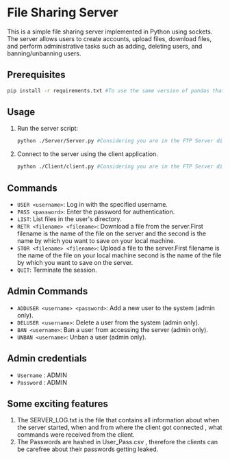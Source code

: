 # File Sharing Server

This is a simple file sharing server implemented in Python using sockets. The server allows users to create accounts, upload files, download files, and perform administrative tasks such as adding, deleting users, and banning/unbanning users.

## Prerequisites
```bash
pip install -r requirements.txt #To use the same version of pandas that I used.
```
## Usage

1. Run the server script:

    ```bash
    python ./Server/Server.py #Considering you are in the FTP Server directory.
    ```

2. Connect to the server using the client application.
    ```bash
    python ./Client/client.py #Considering you are in the FTP Server directory.
    ```
## Commands

- `USER <username>`: Log in with the specified username.
- `PASS <password>`: Enter the password for authentication.
- `LIST`: List files in the user's directory.
- `RETR <filename> <filename>`: Download a file from the server.First filename is the name of the file on the server and the second is the name by which you want to save on your local machine.
- `STOR <filename> <filename>`: Upload a file to the server.First filename is the name of the file on your local machine second is the name of the file by which you want to save on the server.
- `QUIT`: Terminate the session.

## Admin Commands

- `ADDUSER <username> <password>`: Add a new user to the system (admin only).
- `DELUSER <username>`: Delete a user from the system (admin only).
- `BAN <username>`: Ban a user from accessing the server (admin only).
- `UNBAN <username>`: Unban a user (admin only).

## Admin credentials
- `Username` : ADMIN
- `Password` : ADMIN

## Some exciting features
1. The SERVER_LOG.txt is the file that contains all information about when the server started, when and from where the client got connected , what commands were received from the client.
2. The Passwords are hashed in User_Pass.csv , therefore the clients can be carefree about their passwords getting leaked.